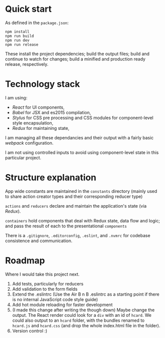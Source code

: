 # Quick start

As defined in the `package.json`:

```
npm install
npm run build
npm run dev
npm run release
```

These install the project dependencies; build the output files; build and continue to watch for changes; build a minified and production ready release, respectively.

# Technology stack

I am using:
- *React* for UI components,
- *Babel* for JSX and es2015 compilation,
- *Stylus* for CSS pre processing and CSS modules for component-level style encapsulation,
- *Redux* for maintaining state,

I am managing all these dependancies and their output with a fairly basic *webpack* configuration.

I am not using controlled inputs to avoid using component-level state in this particular project.

# Structure explanation

App wide constants are maintained in the `constants` directory (mainly used to share action creator types and their corresponding reducer type)

`actions` and `reducers` declare and maintain the application's state (via *Redux*).

`containers` hold components that deal with Redux state, data flow and logic; and pass the result of each to the presentational `components`

There is a `.gitignore`, `.editorconfig`, `.eslint`, and `.nvmrc` for codebase consistence and communication.

# Roadmap

Where I would take this project next.

1. Add tests, particularly for reducers
2. Add validation to the form fields
3. Extend the .eslintrc (Use the Air B n B .eslintrc as a starting point if there is no internal JavaScript code style guide)
4. Add hot module reloading for faster development
5. (I made this change after writing the though down) Maybe change the output. The React render could look for a `div` with an id of `hcard`. We could also output to an `hcard` folder, with the bundles renamed to `hcard.js` and `hcard.css` (and drop the whole index.html file in the folder).
6. Version control :)
